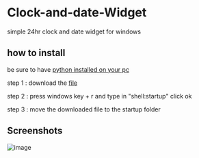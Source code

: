# Clock-and-date-Widget
simple 24hr clock and date widget for windows 

## how to install
be sure to have <a href="https://python.org">python installed on your pc</a>

 step 1 : download the <a href="https://github.com/CloudGlitch/clock-and-date-widget/releases/download/v2.1/widget.pyw">file</a>
 
 step 2 : press windows key + r and type in "shell:startup" click ok
 
 step 3 : move the downloaded file to the startup folder
 
## Screenshots 
![image](https://user-images.githubusercontent.com/91538017/150080971-597d77fc-3857-4981-b230-7456c42c7d27.png)


